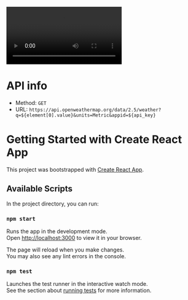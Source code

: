 
![alt text](./RecordingweatherApp.mp4)

# API info
* Method: `GET`
* URL: `https://api.openweathermap.org/data/2.5/weather?q=${element[0].value}&units=Metric&appid=${api_key}`


# Getting Started with Create React App

This project was bootstrapped with [Create React App](https://github.com/facebook/create-react-app).

## Available Scripts

In the project directory, you can run:

### `npm start`

Runs the app in the development mode.\
Open [http://localhost:3000](http://localhost:3000) to view it in your browser.

The page will reload when you make changes.\
You may also see any lint errors in the console.

### `npm test`

Launches the test runner in the interactive watch mode.\
See the section about [running tests](https://facebook.github.io/create-react-app/docs/running-tests) for more information.






